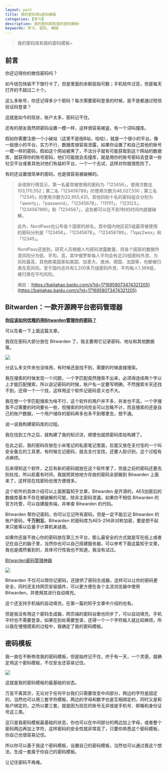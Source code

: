 ```yaml
---
layout: post
title: 我的密码库&密码模板
categories: [学习]
description: 我的密码库和我的密码模板~
keywords: 学习, 密码, 模板
---
```


> 我的密码库和我的密码模板~

## 前言

你还记得你的微信密码吗？

如今钱包快装不下银行卡了，但是里面的余额屈指可数；手机软件过百，但是每天打开的不超过二十个。

这么多账号，你还记得多少个密码？每次需要密码登录的时候，是不是都通过短信验证码登录？

这就是如今的现状，账户太多，密码记不住。

还有的朋友竟然把密码设置一模一样，这样很容易被盗，有一个词叫撞库。

假如你需要注册一个小破站（这里不是指B站，哈哈），就是一个很小的平台。像一般很小的平台，实力不行，数据库很容易泄露，如果你设置了和自己其他的账号一模一样的密码，假如这个网站被黑了，不法分子就有可能获取到这个网站的数据库，就获得你的账号密码，他们可能就会去撞库，就是用你的账号密码去登录一些社交平台或者其他对他们有益的平台，一个一个去试，这样对你就很危险了。

有的还设置很简单的密码，也是很容易被破解的。

> 全球排行榜显示，第一名最常被使用的密码为「123456」，使用次数达103,170,552；第二名「123456789」的使用次数为46,027,530；第三名「12345」的使用次数为32,955,431。其他四到十名的密码组合分别为「qwerty」、「password」、「12345678」、「111111」、「123123」、「1234567890」和「1234567」，这些都可以在不到1秒的时间内就被破解。
>
>
> 此外，NordPass也公布各个国家的排名，其中国内地区前5组最常被使用的密码分别是「123456」、「12345678」、「123456789」、「1qaz2wsx」和「12345」。
>
> NordPass还提到，研究人员根据人均密码泄露数量，将各个国家的数据外泄风险分为低、平均、高，其中俄罗斯每人平均会有近20组密码外泄，为风险最高，其他欧美国家如美国、加拿大、澳洲、德国、法国等，也都被归类在高风险。至于国内总共有3,200多万组密码外泄，平均每人1.389组，被归类在平均风险。
>
> 摘自：[https://baijiahao.baidu.com/s?id=1716958073474321205](https://baijiahao.baidu.com/s?id=1716958073474321205)
>

## Bitwarden：一款开源跨平台密码管理器

**[你应该如何优雅的用Bitwarden管理你的密码？](https://zhuanlan.zhihu.com/p/88704324)**

可以先看一下上面这篇文章。

我现在密码大部分放在 Bitwarden 了，我主要用它记录密码、地址和其他数据等。

![](https://gcore.jsdelivr.net/gh/leewint/Images/blog/202206082206274-bitwarden.png)

分这么多文件夹也没啥用，有时候还是找不到，需要的时候直接搜索。

我在搜索的时候发现一个问题，一个字匹配竟然搜索不出来，必须得连续两个字以上才能匹配搜索，所以说记密码的时候，账户名一定要写明确，不然搜索半天还找不到，还得一个一个找，这样用这个软件记密码意义也不大。

我在想一个字匹配搜索为啥不行，这个软件的用户并不多，并发也不高，一个字搜索不过需要的时间要长一些，但搜索的时间完全可以忽略不计，而且搜索的还是自己的账户数据，一个用户储存的密码再多也多不到哪里去，想不通。

说一说我构建密码库的过程。

我在找到工作之后，就构建了我的知识流，顺便也就把密码库给构建了。

在此之前，我的密码存放在小米笔记的私密笔记里面，后面又放在支付宝的一个叫安全备忘的工具里，有时候忘记密码，就去支付宝找，还要人脸识别，这个过程有点麻烦。

后来得知这个软件，之后有新的密码就放在这个软件里了，但是之前的密码还要去别处找，所以趁着有时间，我就把其他地方存放的密码全部搬到 Bitwarden 上面来了，这样现在找密码也很方便很多。

这个软件的具体介绍可以上面那篇知乎文章，Bitwarden 是开源的，AES加密后的数据库基本不存在被破解的可能，除非主密码泄漏，如果你不相信 Bitwarden 的官方托管，可以自建服务端，并审查 Bitwarden 的代码。

Bitwarden 帮你记密码，你可以忘记所有密码，但是一定不能忘记 Bitwarden 的账户密码，**千万别忘**，Bitwarden 的密码库为AES-256非对称加密，要是想不起来只能等以后量子计算机来拯救。

如果你还是不放心你的密码放在第三方平台，那么最安全的方式就是写在纸上或者记在自己的脑子里，当然你也可以自己搭建服务器，可以参考下面这篇知乎文章，我也是偶然看到的，具体可行性我也不知道，我没有试过。

[Bitwarden密码管理神器](https://zhuanlan.zhihu.com/p/181473648)

![](https://gcore.jsdelivr.net/gh/leewint/Images/blog/202206082204964-bitwarden.png)

Bitwarden 不仅可以帮你记密码，还提供了密码生成器，这样可以让你的密码更安全，同时还支持网页安装插件，可以更方便在各个主流浏览器中使用 Bitwarden，并使用其进行自动填充。

这个还支持手机端的自动填充，在第一篇的知乎文章中介绍的也有。

但是我没有用这个密码生成器，网页端的密码谷歌也同步了，可以自动填充，手机平时也不需要登录，如果在别处需要登录，还得一个一个字符输入就比较麻烦，所以我在慢慢摸索的过程中，我确定了我的密码模板。

## 密码模板

我一直在不断修改我的密码模板，但是始终记不住，终于有一天，一个灵感，就确定用这个密码模板，不仅安全还容易记住。

![](https://gcore.jsdelivr.net/gh/leewint/Images/blog/202206082207499-mimamuban.png)

这就是我的密码模板的最基础的状态。

万变不离其宗，无论对于任何平台我们只需要改变中间部分，两边的字符是固定的，当然也可以用三套字符模板，两边的字母和数字也是互相绑定的，同时又是和账户绑定的，之所以要三套，就是因为现在的账号无非就是手机号、邮箱和身份证号这三类。

这只是我密码模板最基础的状态，你也可以在中间部分的两边加上字母，或者整个密码两边再加上字符，这样密码的安全性就非常高了，只要你熟悉这个密码模板，你自己也很容易记住。

所以你可以基于我这个密码模板，设置自己的密码模板，当然也可以通过我这个想法，生成一套属于你自己的密码模板。

让记住密码不再难。
